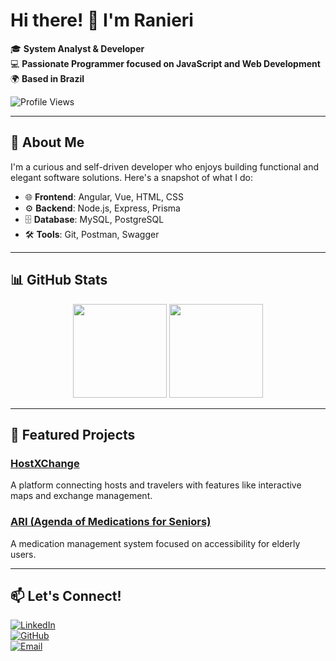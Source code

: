 # Hi there! 👋 I'm Ranieri  

🎓 **System Analyst & Developer**  
💻 **Passionate Programmer focused on JavaScript and Web Development**  
🌍 **Based in Brazil**  

![Profile Views](https://komarev.com/ghpvc/?username=Ranieri-D10&color=brightgreen)  

---

## 🚀 About Me  
I'm a curious and self-driven developer who enjoys building functional and elegant software solutions. Here's a snapshot of what I do:

- 🌐 **Frontend**: Angular, Vue, HTML, CSS  
- ⚙️ **Backend**: Node.js, Express, Prisma  
- 🗄️ **Database**: MySQL, PostgreSQL  
- 🛠️ **Tools**: Git, Postman, Swagger  

---

## 📊 GitHub Stats  

<div align="center">
  <img height="150em" src="https://github-readme-stats.vercel.app/api?username=Ranieri-D10&show_icons=true&theme=radical" />
  <img height="150em" src="https://github-readme-stats.vercel.app/api/top-langs/?username=Ranieri-D10&layout=compact&theme=radical" />
</div>



---

## 🌟 Featured Projects  

### [HostXChange](https://github.com/Ranieri-D10/HostXChange)  
A platform connecting hosts and travelers with features like interactive maps and exchange management.

### [ARI (Agenda of Medications for Seniors)](https://github.com/Ranieri-D10/ari)  
A medication management system focused on accessibility for elderly users.

---

## 📫 Let's Connect!  

[![LinkedIn](https://img.shields.io/badge/-LinkedIn-blue?style=flat&logo=Linkedin&logoColor=white)](https://www.linkedin.com/in/rsm10/)  
[![GitHub](https://img.shields.io/badge/-GitHub-black?style=flat&logo=github&logoColor=white)](https://github.com/Ranieri-D10)  
[![Email](https://img.shields.io/badge/-Email-red?style=flat&logo=gmail&logoColor=white)](mailto:ranieri@example.com)  
